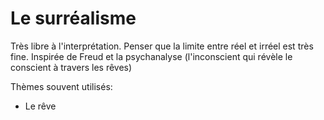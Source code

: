 # Le surréalisme

Très libre à l'interprétation. Penser que la limite entre réel et irréel est très fine. Inspirée de Freud et la psychanalyse (l'inconscient qui révèle le conscient à travers les rêves)


Thèmes souvent utilisés:
* Le rêve